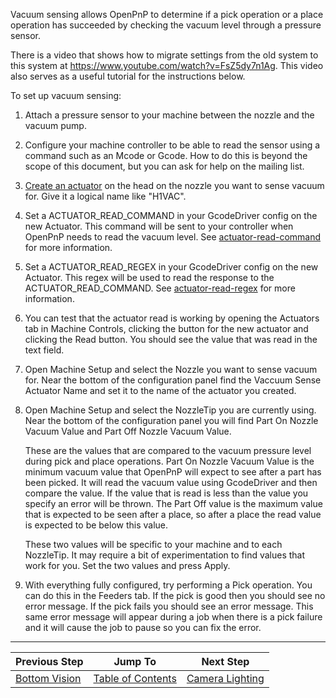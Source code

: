 Vacuum sensing allows OpenPnP to determine if a pick operation or a place operation has succeeded by checking the vacuum level through a pressure sensor.

There is a video that shows how to migrate settings from the old system to this system at https://www.youtube.com/watch?v=FsZ5dy7n1Ag. This video also serves as a useful tutorial for the instructions below.

To set up vacuum sensing:

1. Attach a pressure sensor to your machine between the nozzle and the vacuum pump.
2. Configure your machine controller to be able to read the sensor using a command such as an Mcode or Gcode. How to do this is beyond the scope of this document, but you can ask for help on the mailing list.
3. [Create an actuator](https://github.com/openpnp/openpnp/wiki/Setup-and-Calibration%3A-Actuators) on the head on the nozzle you want to sense vacuum for. Give it a logical name like "H1VAC".
4. Set a ACTUATOR_READ_COMMAND in your GcodeDriver config on the new Actuator. This command will be sent to your controller when OpenPnP needs to read the vacuum level. See [actuator-read-command](https://github.com/openpnp/openpnp/wiki/GcodeDriver%3A-Command-Reference#actuator_read_command) for more information.
5. Set a ACTUATOR_READ_REGEX in your GcodeDriver config on the new Actuator. This regex will be used to read the response to the ACTUATOR_READ_COMMAND. See [actuator-read-regex](https://github.com/openpnp/openpnp/wiki/GcodeDriver#actuator_read_regex) for more information.
6. You can test that the actuator read is working by opening the Actuators tab in Machine Controls, clicking the button for the new actuator and clicking the Read button. You should see the value that was read in the text field.
7. Open Machine Setup and select the Nozzle you want to sense vacuum for. Near the bottom of the configuration panel find the Vaccuum Sense Actuator Name and set it to the name of the actuator you created.
8. Open Machine Setup and select the NozzleTip you are currently using. Near the bottom of the configuration panel you will find Part On Nozzle Vacuum Value and Part Off Nozzle Vacuum Value.

    These are the values that are compared to the vacuum pressure level during pick and place operations. Part On Nozzle Vacuum Value is the minimum vacuum value that OpenPnP will expect to see after a part has been picked. It will read the vacuum value using GcodeDriver and then compare the value. If the value that is read is less than the value you specify an error will be thrown. The Part Off value is the maximum value that is expected to be seen after a place, so after a place the read value is expected to be below this value.

    These two values will be specific to your machine and to each NozzleTip. It may require a bit of experimentation to find values that work for you. Set the two values and press Apply. 
6. With everything fully configured, try performing a Pick operation. You can do this in the Feeders tab. If the pick is good then you should see no error message. If the pick fails you should see an error message. This same error message will appear during a job when there is a pick failure and it will cause the job to pause so you can fix the error.

***

| Previous Step                 | Jump To                 | Next Step                                   |
| ----------------------------- | ----------------------- | ------------------------------------------- |
| [Bottom Vision](https://github.com/openpnp/openpnp/wiki/Setup-and-Calibration%3A-Bottom-Vision) | [Table of Contents](https://github.com/openpnp/openpnp/wiki/Setup-and-Calibration) | [Camera Lighting](https://github.com/openpnp/openpnp/wiki/Setup-and-Calibration%3A-Camera-Lighting) |